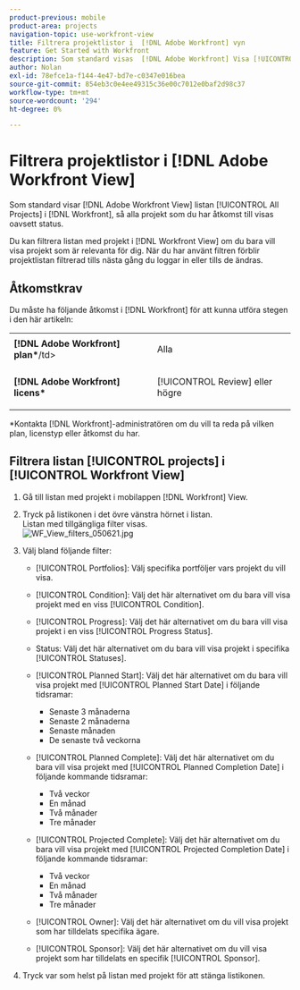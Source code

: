 ```yaml
---
product-previous: mobile
product-area: projects
navigation-topic: use-workfront-view
title: Filtrera projektlistor i  [!DNL Adobe Workfront] vyn
feature: Get Started with Workfront
description: Som standard visas  [!DNL Adobe Workfront] Visa [!UICONTROL All Projects]-listan i [!DNL Workfront] så alla projekt som du har åtkomst till visas, oavsett status.
author: Nolan
exl-id: 78efce1a-f144-4e47-bd7e-c0347e016bea
source-git-commit: 854eb3c0e4ee49315c36e00c7012e0baf2d98c37
workflow-type: tm+mt
source-wordcount: '294'
ht-degree: 0%

---
```


# Filtrera projektlistor i [!DNL Adobe Workfront View]

Som standard visar [!DNL Adobe Workfront View] listan [!UICONTROL All Projects] i [!DNL Workfront], så alla projekt som du har åtkomst till visas oavsett status.

Du kan filtrera listan med projekt i [!DNL Workfront View] om du bara vill visa projekt som är relevanta för dig. När du har använt filtren förblir projektlistan filtrerad tills nästa gång du loggar in eller tills de ändras.

## Åtkomstkrav

Du måste ha följande åtkomst i [!DNL Workfront] för att kunna utföra stegen i den här artikeln:

<table style="table-layout:auto"> 
 <col> 
 </col> 
 <col> 
 </col> 
 <tbody> 
  <tr> 
   <td role="rowheader"><strong>[!DNL Adobe Workfront] plan*</strong>/td&gt; 
   <td> <p>Alla</p> </td> 
  </tr> 
  <tr> 
   <td role="rowheader"><strong>[!DNL Adobe Workfront] licens*</strong></td> 
   <td> <p>[!UICONTROL Review] eller högre</p> </td> 
  </tr> 
 </tbody> 
</table>

&#42;Kontakta [!DNL Workfront]-administratören om du vill ta reda på vilken plan, licenstyp eller åtkomst du har.

## Filtrera listan [!UICONTROL projects] i [!UICONTROL Workfront View]

1. Gå till listan med projekt i mobilappen [!DNL Workfront] View.
1. Tryck på listikonen i det övre vänstra hörnet i listan.\
   Listan med tillgängliga filter visas.\
   ![WF_View_filters_050621.jpg](assets/wf-view-filters-050621-350x427.jpg)

1. Välj bland följande filter:

   * [!UICONTROL Portfolios]: Välj specifika portföljer vars projekt du vill visa.
   * [!UICONTROL Condition]: Välj det här alternativet om du bara vill visa projekt med en viss [!UICONTROL Condition].
   * [!UICONTROL Progress]: Välj det här alternativet om du bara vill visa projekt i en viss [!UICONTROL Progress Status].
   * Status: Välj det här alternativet om du bara vill visa projekt i specifika [!UICONTROL Statuses].
   * [!UICONTROL Planned Start]: Välj det här alternativet om du bara vill visa projekt med [!UICONTROL Planned Start Date] i följande tidsramar:

      * Senaste 3 månaderna
      * Senaste 2 månaderna
      * Senaste månaden
      * De senaste två veckorna
   * [!UICONTROL Planned Complete]: Välj det här alternativet om du bara vill visa projekt med [!UICONTROL Planned Completion Date] i följande kommande tidsramar:

      * Två veckor
      * En månad
      * Två månader
      * Tre månader
   * [!UICONTROL Projected Complete]: Välj det här alternativet om du bara vill visa projekt med [!UICONTROL Projected Completion Date] i följande kommande tidsramar:

      * Två veckor
      * En månad
      * Två månader
      * Tre månader
   * [!UICONTROL Owner]: Välj det här alternativet om du vill visa projekt som har tilldelats specifika ägare.
   * [!UICONTROL Sponsor]: Välj det här alternativet om du vill visa projekt som har tilldelats en specifik [!UICONTROL Sponsor].




1. Tryck var som helst på listan med projekt för att stänga listikonen.
